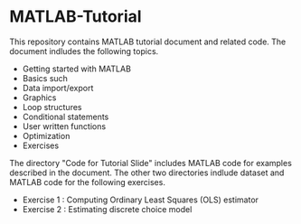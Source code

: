 # MATLAB-Tutorial

This repository contains MATLAB tutorial document and related code.
The document indludes the following topics.

- Getting started with MATLAB
- Basics such 
- Data import/export
- Graphics
- Loop structures
- Conditional statements
- User written functions
- Optimization
- Exercises

The directory "Code for Tutorial Slide" includes MATLAB code for examples described in the document.
The other two directories indlude dataset and MATLAB code for the following exercises. 

- Exercise 1 : Computing Ordinary Least Squares (OLS) estimator
- Exercise 2 : Estimating discrete choice model
